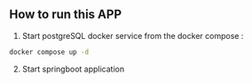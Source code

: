 ## How to run this APP

1. Start postgreSQL docker service from the docker compose :

```bash
docker compose up -d
```

2. Start springboot application
